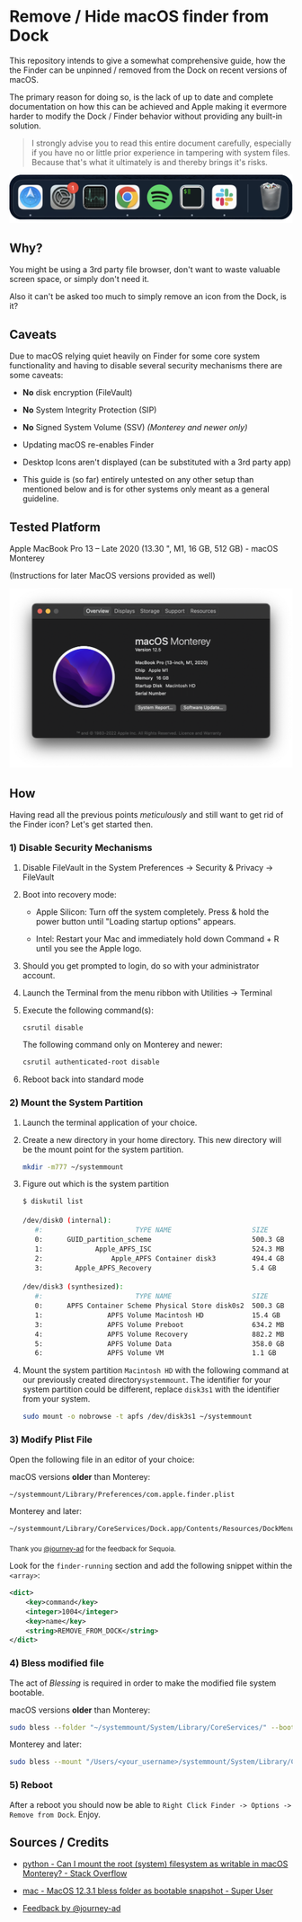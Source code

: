# Remove / Hide macOS finder from Dock

This repository intends to give a somewhat comprehensive guide, how the the Finder can be unpinned / removed from the Dock on recent versions of macOS.

The primary reason for doing so, is the lack of up to date and complete documentation on how this can be achieved and Apple making it evermore harder to modify the Dock / Finder behavior without providing any built-in solution.

> I strongly advise you to read this entire document carefully, especially if you have no or little prior experience in tampering with system files. Because that's what it ultimately is and thereby brings it's risks.

![](https://raw.githubusercontent.com/ZeMooX/remove-finder-from-dock/main/md-img/dock.png)

## Why?

You might be using a 3rd party file browser, don't want to waste valuable screen space, or simply don't need it.

Also it can't be asked too much to simply remove an icon from the Dock, is it?

## Caveats

Due to macOS relying quiet heavily on Finder for some core system functionality and having to disable several security mechanisms there are some caveats:

- **No** disk encryption (FileVault)

- **No** System Integrity Protection (SIP)

- **No** Signed System Volume (SSV) *(Monterey and newer only)*

- Updating macOS re-enables Finder

- Desktop Icons aren't displayed (can be substituted with a 3rd party app)

- This guide is (so far) entirely untested on any other setup than mentioned below and is for other systems only meant as a general guideline.

## Tested Platform

Apple MacBook Pro 13 – Late 2020 (13.30 ", M1, 16 GB, 512 GB) - macOS Monterey

(Instructions for later MacOS versions provided as well)

![](https://raw.githubusercontent.com/ZeMooX/remove-finder-from-dock/main/md-img/about.png)

## How

Having read all the previous points *meticulously* and still want to get rid of the Finder icon? Let's get started then.

### 1) Disable Security Mechanisms

1. Disable FileVault in the System Preferences -> Security & Privacy -> FileVault

2. Boot into recovery mode:
   
   - Apple Silicon: Turn off the system completely. Press & hold the power button until "Loading startup options" appears.
   
   - Intel: Restart your Mac and immediately hold down Command + R until you see the Apple logo.

3. Should you get prompted to login, do so with your administrator account.

4. Launch the Terminal from the menu ribbon with Utilities -> Terminal

5. Execute the following command(s):
   
   ```bash
   csrutil disable
   ```
   
   The following command only on Monterey and newer:
   
   ```bash
   csrutil authenticated-root disable
   ```

6. Reboot back into standard mode

### 2) Mount the System Partition

1. Launch the terminal application of your choice.

2. Create a new directory in your home directory. This new directory will be the mount point for the system partition.
   
   ```bash
   mkdir -m777 ~/systemmount
   ```

3. Figure out which is the system partition
   
   ```bash
   $ diskutil list
   
   /dev/disk0 (internal):
      #:                       TYPE NAME                    SIZE       IDENTIFIER
      0:      GUID_partition_scheme                         500.3 GB   disk0
      1:             Apple_APFS_ISC ⁨⁩                        524.3 MB   disk0s1
      2:                 Apple_APFS ⁨Container disk3⁩         494.4 GB   disk0s2
      3:        Apple_APFS_Recovery ⁨⁩                        5.4 GB     disk0s3
   
   /dev/disk3 (synthesized):
      #:                       TYPE NAME                    SIZE       IDENTIFIER
      0:      APFS Container Scheme Physical Store disk0s2  500.3 GB   disk3
      1:                APFS Volume ⁨Macintosh HD⁩            15.4 GB    disk3s1
      3:                APFS Volume ⁨Preboot⁩                 634.2 MB   disk3s2
      4:                APFS Volume ⁨Recovery⁩                882.2 MB   disk3s3
      5:                APFS Volume ⁨Data⁩                    358.0 GB   disk3s5
      6:                APFS Volume ⁨VM⁩                      1.1 GB     disk3s6
   ```

4. Mount the system partition `Macintosh HD` with the following command at our previously created directory`systemmount`. The identifier for your system partition could be different, replace `disk3s1` with the identifier from your system.
   
   ```bash
   sudo mount -o nobrowse -t apfs /dev/disk3s1 ~/systemmount
   ```

### 3) Modify Plist File

Open the following file in an editor of your choice:

macOS versions **older** than Monterey:
```bash
~/systemmount/Library/Preferences/com.apple.finder.plist
```

Monterey and later:
```bash
~/systemmount/Library/CoreServices/Dock.app/Contents/Resources/DockMenus.plist
```
<sub>Thank you [@journey-ad](https://github.com/journey-ad) for the feedback for Sequoia.</sub>


Look for the `finder-running` section and add the following snippet within the `<array>`:

```xml
<dict>
    <key>command</key>
    <integer>1004</integer>
    <key>name</key>
    <string>REMOVE_FROM_DOCK</string>
</dict>
```

### 4) Bless modified file

The act of *Blessing* is required in order to make the modified file system bootable.

macOS versions **older** than Monterey:

```bash
sudo bless --folder "~/systemmount/System/Library/CoreServices/" --bootefi --create-snapshot
```

Monterey and later:

```bash
sudo bless --mount "/Users/<your_username>/systemmount/System/Library/CoreServices" --setBoot --create-snapshot
```

### 5) Reboot

After a reboot you should now be able to `Right Click Finder -> Options -> Remove from Dock`. Enjoy.

## Sources / Credits

- [python - Can I mount the root (system) filesystem as writable in macOS Monterey? - Stack Overflow](https://stackoverflow.com/questions/73048614/can-i-mount-the-root-system-filesystem-as-writable-in-macos-monterey)

- [mac - MacOS 12.3.1 bless folder as bootable snapshot - Super User](https://superuser.com/questions/1715785/macos-12-3-1-bless-folder-as-bootable-snapshot)

- [Feedback by @journey-ad](https://github.com/ZeMooX/remove-finder-from-dock/issues/1)